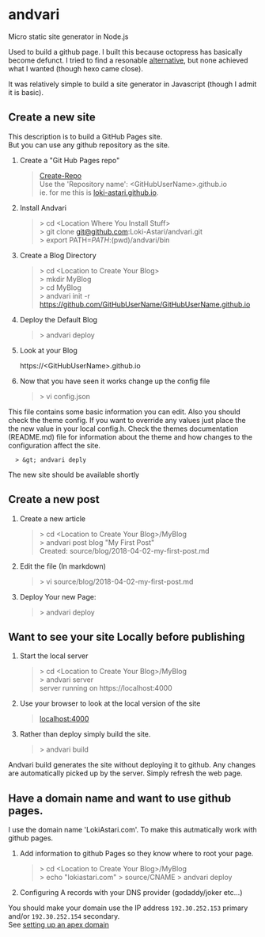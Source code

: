# andvari
Micro static site generator in Node.js

Used to build a github page.
I built this because octopress has basically become defunct. I tried to find a resonable [alternative](https://www.staticgen.com/), but none achieved what I wanted (though hexo came close).

It was relatively simple to build a site generator in Javascript (though I admit it is basic).

## Create a new site

This description is to build a GitHub Pages site.  
But you can use any github repository as the site.

1. Create a "Git Hub Pages repo"

      > [Create-Repo](https://github.com/new)  
      > Use the 'Repository name': &lt;GitHubUserName&gt;.github.io  
      > ie. for me this is [loki-astari.github.io](https://github.com/Loki-Astari/loki-astari.github.io).  

2. Install Andvari

      > &gt; cd &lt;Location Where You Install Stuff&gt;  
      > &gt; git clone git@github.com:Loki-Astari/andvari.git  
      > &gt; export PATH=${PATH}:$(pwd)/andvari/bin  
      
3. Create a Blog Directory

      > &gt; cd &lt;Location to Create Your Blog&gt;  
      > &gt; mkdir MyBlog  
      > &gt; cd MyBlog  
      > &gt; andvari init -r https://github.com/GitHubUserName/GitHubUserName.github.io  
      
4. Deploy the Default Blog

      > &gt; andvari deploy  
      
5. Look at your Blog

      https://&lt;GitHubUserName&gt;.github.io  
      
6. Now that you have seen it works change up the config file

      > &gt; vi config.json
      
This file contains some basic information you can edit. Also you should check the theme config. If you want to override any values just place the the new value in your local config.h. Check the themes documentation (README.md) file for information about the theme and how changes to the configuration affect the site.

      > &gt; andvari deply
      
The new site should be available shortly

## Create a new post

1. Create a new article

      > &gt; cd &lt;Location to Create Your Blog&gt;/MyBlog  
      > &gt; andvari post blog "My First Post"  
      > Created: source/blog/2018-04-02-my-first-post.md  
      
2. Edit the file (In markdown)

      > &gt; vi source/blog/2018-04-02-my-first-post.md  
      
3. Deploy Your new Page:

      > &gt; andvari deploy  
      
## Want to see your site Locally before publishing

1. Start the local server

      > &gt; cd &lt;Location to Create Your Blog&gt;/MyBlog  
      > &gt; andvari server  
      > server running on https://localhost:4000  
      
2. Use your browser to look at the local version of the site

      > [localhost:4000](https://localhost:4000)  
      
3. Rather than deploy simply build the site.

      > &gt; andvari build  

Andvari build generates the site without deploying it to github. Any changes are automatically picked up by the server. Simply refresh the web page.

## Have a domain name and want to use github pages.

I use the domain name 'LokiAstari.com'. To make this autmatically work with github pages.

1. Add information to github Pages so they know where to root your page.

      > &gt; cd &lt;Location to Create Your Blog&gt;/MyBlog  
      > &gt; echo "lokiastari.com" > source/CNAME
      > &gt; andvari deploy 
      
2. Configuring A records with your DNS provider (godaddy/joker etc...)

You should make your domain use the IP address `192.30.252.153` primary and/or `192.30.252.154` secondary.  
See [setting up an apex domain](https://help.github.com/articles/setting-up-an-apex-domain/)
